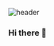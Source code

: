 ![header](https://capsule-render.vercel.app/api?type=rounded&&&color=timeGradient&text=Welcome!)

### Hi there 👋

